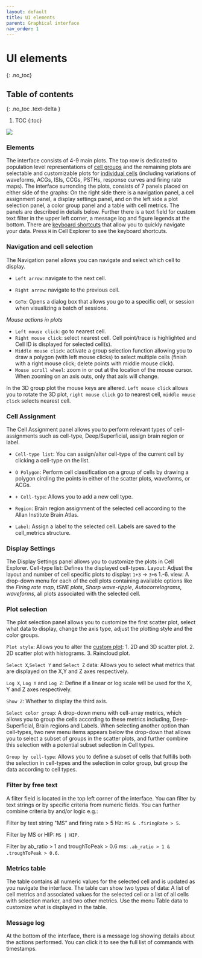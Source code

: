 ```yaml
---
layout: default
title: UI elements
parent: Graphical interface
nav_order: 1
---
```

# UI elements
{: .no_toc}
## Table of contents
{: .no_toc .text-delta }

1. TOC
{:toc}

![](https://buzsakilab.com/wp/wp-content/uploads/2019/11/CellExplorer-Interface-description-1.png)

### Elements
The interface consists of 4-9 main plots. The top row is dedicated to population level representations of [cell groups]({{"/interface/group-plots/"|absolute_url}}) and the remaining plots are selectable and customizable plots for [individual cells]({{"/interface/single-cell-plot-options/"|absolute_url}}) (including variations of waveforms, ACGs, ISIs, CCGs, PSTHs, response curves and firing rate maps). The interface surronding the plots, consists of 7 panels placed on either side of the graphs: On the right side there is a navigation panel, a cell assignment panel, a display settings panel, and on the left side a plot selection panel, a color group panel and a table with cell metrics. The panels are described in details below. Further there is a text field for custom text filter in the upper left corner, a message log and figure legends at the bottom. There are [keyboard shortcuts]({{"/interface/keyboard-shortcuts/"|absolute_url}}) that allow you to quickly navigate your data. Press `H` in Cell Explorer to see the keyboard shortcuts.

### Navigation and cell selection
The Navigation panel allows you can navigate and select which cell to display.
+ `Left arrow`: navigate to the next cell.

+ `Right arrow`: navigate to the previous cell.

+ `GoTo`: Opens a dialog box that allows you go to a specific cell, or session when visualizing a batch of sessions.

*Mouse actions in plots*
+ `Left mouse click`: go to nearest cell. 
+ `Right mouse click`: select nearest cell. Cell point/trace is highlighted and Cell ID is displayed for selected cell(s).
+ `Middle mouse click`: activate a group selection function allowing you to draw a polygon (with left mouse clicks) to select multiple cells (finish with a right mouse click; delete points with middle mouse click).
+ `Mouse scroll wheel`: zoom in or out at the location of the mouse cursor. When zooming on an axis outs, only that axis will change.

In the 3D group plot the mouse keys are altered. `Left mouse click` allows you to rotate the 3D plot, `right mouse click` go to nearest cell, `middle mouse click` selects nearest cell. 

### Cell Assignment
The Cell Assignment panel allows you to perform relevant types of cell-assignments such as cell-type, Deep/Superficial, assign brain region or label.

+ `Cell-type list`: You can assign/alter cell-type of the current cell by clicking a cell-type on the list. 

+ `O Polygon`: Perform cell classification on a group of cells by drawing a polygon circling the points in either of the scatter plots, waveforms, or ACGs. 

+ `+ Cell-type`: Allows you to add a new cell type.

+ `Region`: Brain region assignment of the selected cell according to the Allan Institute Brain Atlas.

+ `Label`: Assign a label to the selected cell. Labels are saved to the cell_metrics structure.

### Display Settings
The Display Settings panel allows you to customize the plots in Cell Explorer. 
Cell-type list: Defines the displayed cell-types. 
Layout: Adjust the layout and number of cell specific plots to display: `1+3` -> `3+6`
1.-6. view: A drop-down menu for each of the cell plots containing available options like the *Firing rate map*, *tSNE plots*, *Sharp wave-ripple*, *Autocorrelograms*, *waveforms*,  all plots associated with the selected cell.

### Plot selection
The plot selection panel allows you to customize the first scatter plot, select what data to display, change the axis type, adjust the plotting style and the color groups.

`Plot style`: Allows you to alter the [custom plot]({{"/interface/group-plots/"|absolute_url}}): 1. 2D and 3D scatter plot. 2. 2D scatter plot with histograms. 3. Raincloud plot.

`Select X`,`Select Y` and `Select Z` data: Allows you to select what metrics that are displayed on the X,Y and Z axes respectively.

`Log X`, `Log Y` and `Log Z`: Define if a linear or log scale will be used for the X, Y and Z axes respectively.

`Show Z`: Whether to display the third axis.

`Select color group`: A drop-down menu with cell-array metrics, which allows you to group the cells according to these metrics including, Deep-Superficial, Brain regions and Labels. When selecting another option than cell-types, two new menu items appears below the drop-down that allows you to select a subset of groups in the scatter plots, and further combine this selection with a potential subset selection in Cell types.

`Group by cell-type`: Allows you to define a subset of cells that fulfills both the selection in cell-types and the selection in color group, but group the data according to cell types.

### Filter by free text
A filter field is located in the top left corner of the interface. You can filter by text strings or by specific criteria from numeric fields. You can further combine criteria by and/or logic e.g.:

Filter by text string "MS" and firing rate > 5 Hz: `MS & .firingRate > 5`.

Filter by MS or HIP: `MS | HIP`.

Filter by ab_ratio > 1 and troughToPeak > 0.6 ms: `.ab_ratio > 1 & .troughToPeak > 0.6`.

### Metrics table
The table contains all numeric values for the selected cell and is updated as you navigate the interface. The table can show two types of data: A list of cell metrics and associated values for the selected cell or a list of all cells with selection marker, and two other metrics. Use the menu Table data to customize what is displayed in the table.

### Message log
At the bottom of the interface, there is a message log showing details about the actions performed. You can click it to see the full list of commands with timestamps. 
